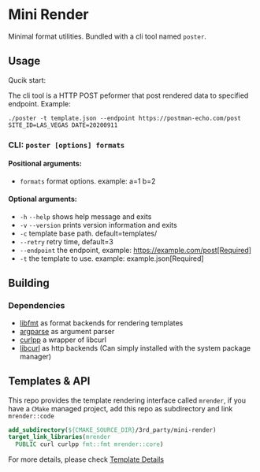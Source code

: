 # Mini Render

Minimal format utilities. Bundled with a cli tool named `poster`.


## Usage

Qucik start: 

The cli tool is a HTTP POST peformer that post rendered data to specified endpoint. Example: 

```shell
./poster -t template.json --endpoint https://postman-echo.com/post SITE_ID=LAS_VEGAS DATE=20200911
```

### CLI: `poster [options] formats`

#### Positional arguments:
- `formats`      	format options. example: a=1 b=2

#### Optional arguments:
- `-h` `--help`    	shows help message and exits
- `-v` `--version` 	prints version information and exits
- `-c`           	template base path. default=templates/
- `--retry`      	retry time, default=3
- `--endpoint`   	the endpoint, example: https://example.com/post[Required]
- `-t`           	the template to use. example: example.json[Required]

## Building

### Dependencies

- [libfmt](https://github.com/fmtlib/fmt.git) as format backends for rendering templates
- [argparse](https://github.com/p-ranav/argparse.git) as argument parser
- [curlpp](https://github.com/jpbarrette/curlpp.git) a wrapper of libcurl
- [libcurl](https://curl.haxx.se/libcurl/) as http backends (Can simply installed with the system package manager)

## Templates & API

This repo provides the template rendering interface called `mrender`, if you have a `CMake` managed project, add this repo as subdirectory and link `mrender::code`

```CMake
add_subdirectory(${CMAKE_SOURCE_DIR}/3rd_party/mini-render)
target_link_libraries(mrender
  PUBLIC curl curlpp fmt::fmt mrender::core)
```

For more details, please check [Template Details](TEMPLATE.md)
